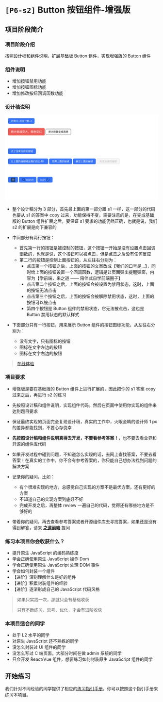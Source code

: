 # `[P6-s2]` Button 按钮组件-增强版

## 项目阶段简介

### 项目阶段介绍

按照设计稿和组件说明，扩展基础版 Button 组件，实现增强版的 Button 组件



### 组件说明

- 增加按钮禁用功能
- 增加按钮图标功能
- 增加修改按钮回调函数功能



### 设计稿说明

![s2 设计稿](../res/design_s2.png)

- 整个设计稿分为 3 部分，首先最上面的第一部分跟 s1 一样，这一部分的代码也要从 s1 的答案中 copy 过来，功能保持不变。需要注意的是，在完成基础版的 Button 组件扩展之后，要保证 s1 要求的功能仍然正确，也就是说，我们 s2 的扩展是向下兼容的
- 中间部分有两行按钮：
  - 首先第一行的按钮是被控制的按钮，这个按钮一开始是没有设置点击回调函数的，也就是说，这个按钮可以被点击，但是点击之后没有任何反应
  - 第二行的按钮是控制上面按钮的，从左往右分别为：
    - 点击第一个按钮之后，上面的按钮的文案改成【我们的口号是...】，同时给上面的按钮设置一个回调函数，逻辑是让页面弹出提醒弹窗，内容为【学前端，来之道 —— 陪伴式自学前端圈子】
    - 点击第二个按钮之后，上面的按钮会被设置为禁用状态，这时，上面的按钮无法点击
    - 点击第三个按钮之后，上面的按钮会被解除禁用状态，这时，上面的按钮可以被点击
    - 第四个按钮是 Button 组件的禁用状态，它无法被点击，这也是 Button 禁用状态的默认样式

- 下面部分只有一行按钮，用来展示 Button 组件的按钮图标功能，从左往右分别为：
  - 没有文字，只有图标的按钮
  - 图标在文字左边的按钮
  - 图标在文字右边的按钮


> [在线体验](https://zhidaofe.github.io/P6-button-component/s2/index.html)



### 项目要求

- 增强版是要在基础版的 Button 组件上进行扩展的，因此把你的 s1 答案 copy 过来之后，再进行 s2 的练习
- 先按照设计稿和组件说明，实现组件代码。然后在页面中使用你实现的组件来达到题目要求
- 保证最终实现的页面完全复现设计稿，真实的工作中，火眼金睛的设计师 1 px 的差异都能找到，不要心存侥幸
- **先按照设计稿和组件说明真得去开发，不要看参考答案！**，也不要去看业界和开源的组件库代码
- 如果开发过程中碰到问题，不知道怎么实现的话，去网上查找答案，不要去看答案！在真实的工作中，你不会有参考答案的，你只能自己想办法找到问题的解决方案
- 记录你的疑问，比如：
  - 有个很难实现的地方，总感觉自己实现的方案不是最优方案，还有更好的方案
  - 不知道自己的实现方案到底好不好
  - 完成开发之后，再整体 review 一遍自己的代码，觉得还有哪些地方是不够好的

- 带着你的疑问，再去查看参考答案或者开源组件库去寻找答案，如果还是没有得到解答，请来 [**之道前端**](https://kcnrozgf41zs.feishu.cn/wiki/PBj0w5rjUiEWVgktZE0caKOunNc) 提问



### 练习本项目你会收获什么？

- 提升原生 JavaScript 的编码熟练度
- 学会正确使用原生 JavaScript 操作 Dom
- 学会正确使用原生 JavaScript 处理 DOM 事件
- 学会如何封装一个组件
- 【进阶】深刻理解什么是好的组件
- 【进阶】积累封装组件的经验
- 【进阶】逐渐形成自己的 JavaScript 代码风格

> 如果只实践一次，那就只会有基础收获
>
> 只有不断练习、思考、优化，才会有进阶收获



### 本项目适合的同学

- 处于 L2 水平的同学
- 对原生 JavaScript 还不熟练的同学
- 没怎么封装过 UI 组件的同学
- 没怎么写过 C 端页面，大部分时间在做 admin 系统的同学
- 只会开发 React/Vue 组件，想要练习如何封装原生 JavaScript 组件的同学



## 开始练习

我们针对不同经验的同学提供了相应的[练习指引手册](https://kcnrozgf41zs.feishu.cn/wiki/An7GwvUQrirdvdkJdQ9c4q3Rndd)，你可以按照这个指引手册来练习本项目。


